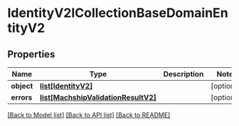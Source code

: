 # IdentityV2ICollectionBaseDomainEntityV2

## Properties
Name | Type | Description | Notes
------------ | ------------- | ------------- | -------------
**object** | [**list[IdentityV2]**](IdentityV2.md) |  | [optional] 
**errors** | [**list[MachshipValidationResultV2]**](MachshipValidationResultV2.md) |  | [optional] 

[[Back to Model list]](../README.md#documentation-for-models) [[Back to API list]](../README.md#documentation-for-api-endpoints) [[Back to README]](../README.md)

